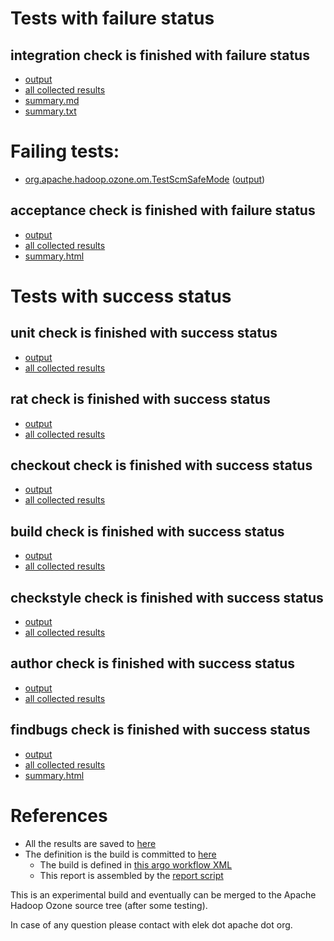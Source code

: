 # Tests with failure status

## integration check is finished with failure status

   * [output](https://raw.githubusercontent.com/elek/ozone-ci-03/master/pr/pr-hdds-2400-rlfc2/integration/output.log)
   * [all collected results](https://github.com/elek/ozone-ci-03/tree/master/pr/pr-hdds-2400-rlfc2/integration)
   * [summary.md](https://github.com/elek/ozone-ci-03/tree/master/pr/pr-hdds-2400-rlfc2/integration/summary.md)
   * [summary.txt](https://github.com/elek/ozone-ci-03/tree/master/pr/pr-hdds-2400-rlfc2/integration/summary.txt)

# Failing tests: 

 * [org.apache.hadoop.ozone.om.TestScmSafeMode](hadoop-ozone/integration-test/org.apache.hadoop.ozone.om.TestScmSafeMode.txt) ([output](hadoop-ozone/integration-test/org.apache.hadoop.ozone.om.TestScmSafeMode-output.txt))

## acceptance check is finished with failure status

   * [output](https://raw.githubusercontent.com/elek/ozone-ci-03/master/pr/pr-hdds-2400-rlfc2/acceptance/output.log)
   * [all collected results](https://github.com/elek/ozone-ci-03/tree/master/pr/pr-hdds-2400-rlfc2/acceptance)
   * [summary.html](https://elek.github.io/ozone-ci-03/pr/pr-hdds-2400-rlfc2/acceptance/summary.html)



# Tests with success status

## unit check is finished with success status

   * [output](https://raw.githubusercontent.com/elek/ozone-ci-03/master/pr/pr-hdds-2400-rlfc2/unit/output.log)
   * [all collected results](https://github.com/elek/ozone-ci-03/tree/master/pr/pr-hdds-2400-rlfc2/unit)


## rat check is finished with success status

   * [output](https://raw.githubusercontent.com/elek/ozone-ci-03/master/pr/pr-hdds-2400-rlfc2/rat/output.log)
   * [all collected results](https://github.com/elek/ozone-ci-03/tree/master/pr/pr-hdds-2400-rlfc2/rat)


## checkout check is finished with success status

   * [output](https://raw.githubusercontent.com/elek/ozone-ci-03/master/pr/pr-hdds-2400-rlfc2/checkout/output.log)
   * [all collected results](https://github.com/elek/ozone-ci-03/tree/master/pr/pr-hdds-2400-rlfc2/checkout)


## build check is finished with success status

   * [output](https://raw.githubusercontent.com/elek/ozone-ci-03/master/pr/pr-hdds-2400-rlfc2/build/output.log)
   * [all collected results](https://github.com/elek/ozone-ci-03/tree/master/pr/pr-hdds-2400-rlfc2/build)


## checkstyle check is finished with success status

   * [output](https://raw.githubusercontent.com/elek/ozone-ci-03/master/pr/pr-hdds-2400-rlfc2/checkstyle/output.log)
   * [all collected results](https://github.com/elek/ozone-ci-03/tree/master/pr/pr-hdds-2400-rlfc2/checkstyle)


## author check is finished with success status

   * [output](https://raw.githubusercontent.com/elek/ozone-ci-03/master/pr/pr-hdds-2400-rlfc2/author/output.log)
   * [all collected results](https://github.com/elek/ozone-ci-03/tree/master/pr/pr-hdds-2400-rlfc2/author)


## findbugs check is finished with success status

   * [output](https://raw.githubusercontent.com/elek/ozone-ci-03/master/pr/pr-hdds-2400-rlfc2/findbugs/output.log)
   * [all collected results](https://github.com/elek/ozone-ci-03/tree/master/pr/pr-hdds-2400-rlfc2/findbugs)
   * [summary.html](https://elek.github.io/ozone-ci-03/pr/pr-hdds-2400-rlfc2/findbugs/summary.html)




# References

 * All the results are saved to [here](https://github.com/elek/ozone-ci-03/tree/master/pr/pr-hdds-2400-rlfc2/)
 * The definition is the build is committed to [here](https://github.com/elek/argo-ozone)
    * The build is defined in [this argo workflow XML](https://github.com/elek/argo-ozone/blob/master/ozone-build.yaml)
    * This report is assembled by the [report script](https://github.com/elek/argo-ozone/blob/master/scripts/report.sh)

This is an experimental build and eventually can be merged to the Apache Hadoop Ozone source tree (after some testing).

In case of any question please contact with elek dot apache dot org.
